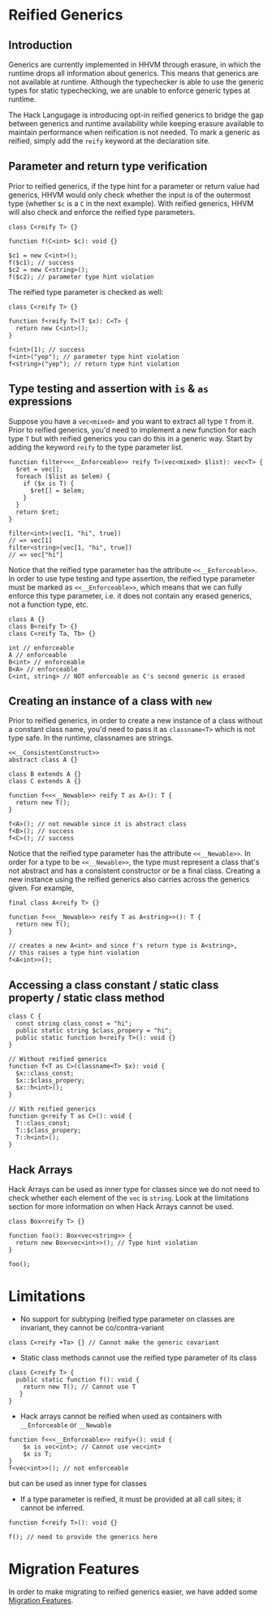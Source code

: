 # Reified Generics

## Introduction

Generics are currently implemented in HHVM through erasure, in which the runtime drops all information about generics. This means that generics are not available at runtime. Although the typechecker is able to use the generic types for static typechecking, we are unable to enforce generic types at runtime.

The Hack Langugage is introducing opt-in reified generics to bridge the gap between generics and runtime availability while keeping erasure available to maintain performance when reification is not needed. To mark a generic as reified, simply add the `reify` keyword at the declaration site.

## Parameter and return type verification

Prior to reified generics, if the type hint for a parameter or return value had generics, HHVM would only check whether the input is of the outermost type (whether `$c` is a `C` in the next example). With reified generics, HHVM will also check and enforce the reified type parameters.

```Hack
class C<reify T> {}

function f(C<int> $c): void {}

$c1 = new C<int>();
f($c1); // success
$c2 = new C<string>();
f($c2); // parameter type hint violation
```

The reified type parameter is checked as well:

```Hack
class C<reify T> {}

function f<reify T>(T $x): C<T> {
  return new C<int>();
}

f<int>(1); // success
f<int>("yep"); // parameter type hint violation
f<string>("yep"); // return type hint violation
```

## Type testing and assertion with `is` & `as` expressions

Suppose you have a `vec<mixed>` and you want to extract all type `T` from it. Prior to reified generics, you'd need to implement a new function for each type `T` but with reified generics you can do this in a generic way. Start by adding the keyword `reify` to the type parameter list.

```Hack
function filter<<<__Enforceable>> reify T>(vec<mixed> $list): vec<T> {
  $ret = vec[];
  foreach ($list as $elem) {
    if ($x is T) {
      $ret[] = $elem;
    }
  }
  return $ret;
}

filter<int>(vec[1, "hi", true])
// => vec[1]
filter<string>(vec[1, "hi", true])
// => vec["hi"]
```

Notice that the reified type parameter has the attribute `<<__Enforceable>>`. In order to use type testing and type assertion, the reified type parameter must be marked as `<<__Enforceable>>`, which means that we can fully enforce this type parameter, i.e. it does not contain any erased generics, not a function type, etc.

```Hack
class A {}
class B<reify T> {}
class C<reify Ta, Tb> {}

int // enforceable
A // enforceable
B<int> // enforceable
B<A> // enforceable
C<int, string> // NOT enforceable as C's second generic is erased
```

## Creating an instance of a class with `new`

Prior to reified generics, in order to create a new instance of a class without a constant class name, you'd need to pass it as `classname<T>` which is not type safe. In the runtime, classnames are strings.

```Hack
<<__ConsistentConstruct>>
abstract class A {}

class B extends A {}
class C extends A {}

function f<<<__Newable>> reify T as A>(): T {
  return new T();
}

f<A>(); // not newable since it is abstract class
f<B>(); // success
f<C>(); // success
```

Notice that the reified type parameter has the attribute `<<__Newable>>`. In order for a type to be `<<__Newable>>`, the type must represent a class that's not abstract and has a consistent constructor or be a final class. Creating a new instance using the reified generics also carries across the generics given. For example,

```Hack
final class A<reify T> {}

function f<<<__Newable>> reify T as A<string>>(): T {
  return new T();
}

// creates a new A<int> and since f's return type is A<string>,
// this raises a type hint violation
f<A<int>>();
```

## Accessing a class constant / static class property / static class method

```Hack
class C {
  const string class_const = "hi";
  public static string $class_propery = "hi";
  public static function h<reify T>(): void {}
}

// Without reified generics
function f<T as C>(classname<T> $x): void {
  $x::class_const;
  $x::$class_propery;
  $x::h<int>();
}

// With reified generics
function g<reify T as C>(): void {
  T::class_const;
  T::$class_propery;
  T::h<int>();
}
```

## Hack Arrays

Hack Arrays can be used as inner type for classes since we do not need to check whether each element of the `vec` is `string`.
Look at the limitations section for more information on when Hack Arrays cannot be used.

```Hack
class Box<reify T> {}

function foo(): Box<vec<string>> {
  return new Box<vec<int>>(); // Type hint violation
}

foo(); 
```

# Limitations

* No support for subtyping (reified type parameter on classes are invariant, they cannot be co/contra-variant

```Hack
class C<reify +Ta> {} // Cannot make the generic covariant
```

* Static class methods cannot use the reified type parameter of its class

```Hack
class C<reify T> {
  public static function f(): void {
    return new T(); // Cannot use T
   }
}
```

* Hack arrays cannot be reified when used as containers with `__Enforceable` or `__Newable`

```Hack
function f<<<__Enforceable>> reify>(): void {
    $x is vec<int>; // Cannot use vec<int>
    $x is T;
}
f<vec<int>>(); // not enforceable
```

but can be used as inner type for classes

* If a type parameter is reified, it must be provided at all call sites; it cannot be inferred.

```Hack
function f<reify T>(): void {}

f(); // need to provide the generics here
```

# Migration Features

In order to make migrating to reified generics easier, we have added some [Migration Features](reified-generics-migration.md).

